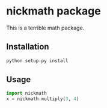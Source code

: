 # nickmath package

This is a terrible math package.

## Installation

```bash
python setup.py install
```

## Usage

```python
import nickmath
x = nickmath.multiply(3, 4)
```
